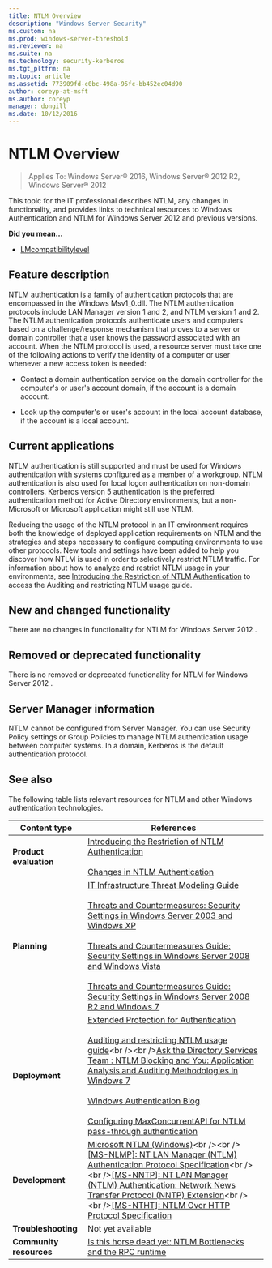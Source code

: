 ```yaml
---
title: NTLM Overview
description: "Windows Server Security"
ms.custom: na
ms.prod: windows-server-threshold
ms.reviewer: na
ms.suite: na
ms.technology: security-kerberos
ms.tgt_pltfrm: na
ms.topic: article
ms.assetid: 773909fd-c0bc-498a-95fc-bb452ec04d90
author: coreyp-at-msft
ms.author: coreyp
manager: dongill
ms.date: 10/12/2016
---
```

# NTLM Overview

>Applies To: Windows Server&reg; 2016, Windows Server&reg; 2012 R2, Windows Server&reg; 2012

This topic for the IT professional describes NTLM, any changes in functionality, and provides links to technical resources to Windows Authentication and NTLM for  Windows Server 2012  and previous versions.

**Did you mean…**

-   [LMcompatibilitylevel](http://technet.microsoft.com/magazine/2006.08.securitywatch.aspx)

## <a name="BKMK_OVER"></a>Feature description
NTLM authentication is a family of authentication protocols that are encompassed in the Windows Msv1\_0.dll. The NTLM authentication protocols include LAN Manager version 1 and 2, and NTLM version 1 and 2. The NTLM authentication protocols authenticate users and computers based on a challenge\/response mechanism that proves to a server or domain controller that a user knows the password associated with an account. When the NTLM protocol is used, a resource server must take one of the following actions to verify the identity of a computer or user whenever a new access token is needed:

-   Contact a domain authentication service on the domain controller for the computer's or user's account domain, if the account is a domain account.

-   Look up the computer's or user's account in the local account database, if the account is a local account.

## <a name="BKMK_APP"></a>Current applications
NTLM authentication is still supported and must be used for Windows authentication with systems configured as a member of a workgroup. NTLM authentication is also used for local logon authentication on non\-domain controllers. Kerberos version 5 authentication is the preferred authentication method for Active Directory environments, but a non\-Microsoft or Microsoft application might still use NTLM.

Reducing the usage of the NTLM protocol in an IT environment requires both the knowledge of deployed application requirements on NTLM and the strategies and steps necessary to configure computing environments to use other protocols. New tools and settings have been added to help you discover how NTLM is used in order to selectively restrict NTLM traffic. For information about how to analyze and restrict NTLM usage in your environments, see [Introducing the Restriction of NTLM Authentication](http://technet.microsoft.com/library/dd560653(v=ws.10).aspx) to access the Auditing and restricting NTLM usage guide.

## <a name="BKMK_NEW"></a>New and changed functionality
There are no changes in functionality for NTLM for  Windows Server 2012 .

## <a name="BKMK_DEP"></a>Removed or deprecated functionality
There is no removed or deprecated functionality for NTLM for  Windows Server 2012 .

## <a name="BKMK_INSTALL"></a>Server Manager information
NTLM cannot be configured from Server Manager. You can use Security Policy settings or Group Policies to manage NTLM authentication usage between computer systems. In a domain, Kerberos is the default authentication protocol.

## <a name="BKMK_LINKS"></a>See also
The following table lists relevant resources for NTLM and other Windows authentication technologies.

|Content type|References|
|----------------|--------------|
|**Product evaluation**|[Introducing the Restriction of NTLM Authentication](https://technet.microsoft.com/library/dd560653.aspx)<br /><br />[Changes in NTLM Authentication](https://technet.microsoft.com/library/dd566199.aspx)|
|**Planning**|[IT Infrastructure Threat Modeling Guide](http://technet.microsoft.com/library/dd941826.aspx)<br /><br />[Threats and Countermeasures: Security Settings in Windows Server 2003 and Windows XP](http://technet.microsoft.com/library/dd162275.aspx)<br /><br />[Threats and Countermeasures Guide: Security Settings in Windows Server 2008 and Windows Vista](https://technet.microsoft.com/library/dd349791.aspx)<br /><br />[Threats and Countermeasures Guide: Security Settings in Windows Server 2008 R2 and Windows 7](https://technet.microsoft.com/library/hh125921.aspx)|
|**Deployment**|[Extended Protection for Authentication](http://support.microsoft.com/kb/968389)<br /><br />[Auditing and restricting NTLM usage guide](http://technet.microsoft.com/library/jj865674(v=ws.10).aspx)<br /><br />[Ask the Directory Services Team : NTLM Blocking and You: Application Analysis and Auditing Methodologies in Windows 7](http://blogs.technet.com/askds/archive/2009/10/08/ntlm-blocking-and-you-application-analysis-and-auditing-methodologies-in-windows-7.aspx)<br /><br />[Windows Authentication Blog](http://blogs.technet.com/authentication/)<br /><br />[Configuring MaxConcurrentAPI for NTLM pass\-through authentication](http://social.technet.microsoft.com/wiki/contents/articles/9759.configuring-maxconcurrentapi-for-ntlm-pass-through-authentication.aspx)|
|**Development**|[Microsoft NTLM \(Windows\)](http://msdn.microsoft.com/library/aa378749(VS.85).aspx)<br /><br />[\[MS\-NLMP\]: NT LAN Manager \(NTLM\) Authentication Protocol Specification](http://msdn.microsoft.com/library/cc236621(PROT.10).aspx)<br /><br />[\[MS\-NNTP\]: NT LAN Manager \(NTLM\) Authentication: Network News Transfer Protocol \(NNTP\) Extension](http://msdn.microsoft.com/library/cc236774(PROT.10).aspx)<br /><br />[\[MS\-NTHT\]: NTLM Over HTTP Protocol Specification](http://msdn.microsoft.com/library/cc237488(PROT.10).aspx)|
|**Troubleshooting**|Not yet available|
|**Community resources**|[Is this horse dead yet: NTLM Bottlenecks and the RPC runtime](http://blogs.technet.com/b/askds/archive/2011/09/15/is-this-horse-dead-yet-ntlm-bottlenecks-and-the-rpc-runtime.aspx)|




